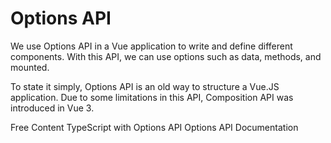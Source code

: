 # Options API

We use Options API in a Vue application to write and define different components. With this API, we can use options such as data, methods, and mounted.

To state it simply, Options API is an old way to structure a Vue.JS application. Due to some limitations in this API, Composition API was introduced in Vue 3.

<ResourceGroupTitle>Free Content</ResourceGroupTitle>
<BadgeLink colorScheme='blue' badgeText='Official Documentation' href='https://vuejs.org/guide/typescript/options-api.html'>TypeScript with Options API</BadgeLink>
<BadgeLink colorScheme='blue' badgeText='API Documentation' href='https://vuejs.org/api/#options-api'>Options API Documentation</BadgeLink>

